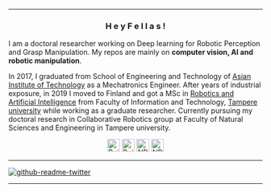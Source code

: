 <hr>
<h3 align="center"> H e y  F e l l a s ! </h3>

I am a doctoral researcher working on Deep learning for Robotic Perception and Grasp Manipulation. My repos are mainly on **computer vision, AI and robotic manipulation**. 

In 2017, I graduated from School of Engineering and Technology of [Asian Institute of Technology](https://set.ait.ac.th/) as a Mechatronics Engineer. After years of industrial exposure, in 2019 I moved to Finland and got a MSc in  [Robotics and Artificial Intelligence](https://www.tuni.fi/en/study-with-us/robotics-and-artificial-intelligence-information-technology#expander-trigger--field-degree-study-objectives) from Faculty of Information and Technology, [Tampere university](https://www.tuni.fi/en) while working as a graduate researcher. Currently pursuing my doctoral research in Collaborative Robotics group at Faculty of Natural Sciences and Engineering in Tampere university.  

<p align="center">
    <a href="https://www.linkedin.com/in/kulunuos"><img src="https://img.shields.io/badge/LinkedIn-282C34?logo=linkedin&logoColor=0077B5" height="25" alt="Build status"/></a>
    <a href="https://github.com/KulunuOS"><img src="https://img.shields.io/badge/-GitHub-181717?style=flat-square&logo=github&logoColor=white&link=https://github.com/minoveaz" height="25" alt="Build status"/></a>
    <a href="https://twitter.com/KulunuOS"><img src="https://img.shields.io/twitter/follow/KulunuOS?style=social" height="25" alt="NPM version"/></a>
    <a href="kulunuds@gmail.com"><img src="https://img.shields.io/badge/-kulunuds@gmail.com-c14438?style=flat-square&logo=Gmail&logoColor=white&link=kulunuds@gmail.com" height="25" alt="NPM version"/></a>
</p>

<hr>

[![github-readme-twitter](https://github-readme-twitter.gazf.vercel.app/api?id=KulunuOS&layout=wide&show_reply=off)](https://github.com/gazf/github-readme-twitter)

<hr>


